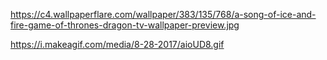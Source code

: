 https://c4.wallpaperflare.com/wallpaper/383/135/768/a-song-of-ice-and-fire-game-of-thrones-dragon-tv-wallpaper-preview.jpg

https://i.makeagif.com/media/8-28-2017/aioUD8.gif
